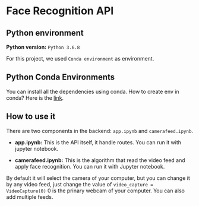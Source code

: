 # Face Recognition API

## Python environment

**Python version:** `Python 3.6.8`

For this project, we used `Conda environment` as environment.



## Python Conda Environments

You can install all the dependencies using conda.
How to create env in conda?
Here is the [link](https://conda.io/projects/conda/en/latest/user-guide/tasks/manage-environments.html#creating-an-environment-with-commands).


## How to use it

There are two components in the backend: `app.ipynb` and `camerafeed.ipynb`.

* **app.ipynb:** This is the API itself, it handle routes. You can run it with jupyter notebook.


* **camerafeed.ipynb:** This is the algorithm that read the video feed and apply face recognition. You can run it 
with Jupyter notebook.

By default it will select the camera of your computer, but you can change it by any video feed, just change the value of `video_capture = VideoCapture(0)` 0 is the prinary webcam of your computer. You can also add multiple feeds.
